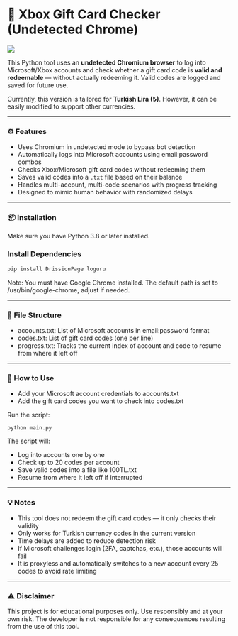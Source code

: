 # 🎁 Xbox Gift Card Checker (Undetected Chrome)

<img src="https://i.imgur.com/bn7ojzC.png">

This Python tool uses an **undetected Chromium browser** to log into Microsoft/Xbox accounts and check whether a gift card code is **valid and redeemable** — without actually redeeming it. Valid codes are logged and saved for future use.

Currently, this version is tailored for **Turkish Lira (₺)**. However, it can be easily modified to support other currencies.

---

### ⚙️ Features

- Uses Chromium in undetected mode to bypass bot detection
- Automatically logs into Microsoft accounts using email:password combos
- Checks Xbox/Microsoft gift card codes without redeeming them
- Saves valid codes into a `.txt` file based on their balance
- Handles multi-account, multi-code scenarios with progress tracking
- Designed to mimic human behavior with randomized delays

---

### 📦 Installation

Make sure you have Python 3.8 or later installed.

### Install Dependencies

```bash
pip install DrissionPage loguru
```

Note: You must have Google Chrome installed. The default path is set to /usr/bin/google-chrome, adjust if needed.

---

### 📁 File Structure

- accounts.txt: List of Microsoft accounts in email:password format
- codes.txt: List of gift card codes (one per line)
- progress.txt: Tracks the current index of account and code to resume from where it left off

---

### 🚀 How to Use

- Add your Microsoft account credentials to accounts.txt
- Add the gift card codes you want to check into codes.txt
 
Run the script:
```
python main.py
```

The script will:
- Log into accounts one by one
- Check up to 20 codes per account
- Save valid codes into a file like 100TL.txt
- Resume from where it left off if interrupted

---

### 💡 Notes

- This tool does not redeem the gift card codes — it only checks their validity
- Only works for Turkish currency codes in the current version
- Time delays are added to reduce detection risk
- If Microsoft challenges login (2FA, captchas, etc.), those accounts will fail
- It is proxyless and automatically switches to a new account every 25 codes to avoid rate limiting

---

### ⚠️ Disclaimer
This project is for educational purposes only. Use responsibly and at your own risk. The developer is not responsible for any consequences resulting from the use of this tool.
